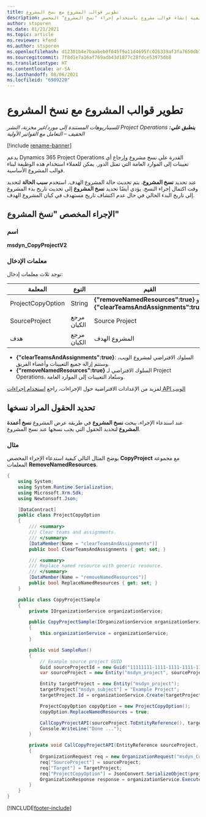 ```yaml
---
title: تطوير قوالب المشروع مع نسخ المشروع‬
description: يوفر هذا الموضوع معلومات حول كيفية إنشاء قوالب مشروع باستخدام إجراء "نسخ المشروع" المخصص.
author: stsporen
ms.date: 01/21/2021
ms.topic: article
ms.reviewer: kfend
ms.author: stsporen
ms.openlocfilehash: d12301b4e7baabeb0f045f9a11d4695fc026339af3fa7650db7177c495c71e90
ms.sourcegitcommit: 7f8d1e7a16af769adb43d1877c28fdce53975db8
ms.translationtype: HT
ms.contentlocale: ar-SA
ms.lasthandoff: 08/06/2021
ms.locfileid: "6989220"
---
```

# <a name="develop-project-templates-with-copy-project"></a>تطوير قوالب المشروع مع نسخ المشروع‬

_**ينطبق علي:** ‏‫Project Operations للسيناريوهات المستندة إلى مورد/غير مخزنة‬، ‏‫النشر الخفيف – التعامل مع الفواتير الأولية‬_

[!include [rename-banner](~/includes/cc-data-platform-banner.md)]

يدعم Dynamics 365 Project Operations القدرة علي نسخ مشروع وإرجاع أي تعيينات إلى الموارد العامة التي تمثل الدور. يمكن للعملاء استخدام هذه الوظيفة لبناء قوالب المشروع الأساسية.

عند تحديد **نسخ المشروع**، يتم تحديث حالة المشروع الهدف. استخدم **سبب الحالة** لتحديد وقت اكتمال إجراء النسخ. يؤدي أيضًا تحديد **نسخ المشروع** إلى تحديث تاريخ بدء المشروع إلى تاريخ البدء الحالي في حال عدم اكتشاف تاريخ مستهدف في كيان المشروع الهدف.

## <a name="copy-project-custom-action"></a>الإجراء المخصص "نسخ المشروع" 

### <a name="name"></a>اسم 

**msdyn_CopyProjectV2**

### <a name="input-parameters"></a>معلمات الإدخال
توجد ثلاث معلمات إدخال:

| المعلمة‬          | النوع   | القيم                                                   | 
|--------------------|--------|----------------------------------------------------------|
| ProjectCopyOption  | String | **{"removeNamedResources":true}** أو **{"clearTeamsAndAssignments":true}** |
| SourceProject      | مرجع الكيان | Source Project |
| هدف             | مرجع الكيان | المشروع الهدف |


- **{"clearTeamsAndAssignments":true}**: السلوك الافتراضي لمشروع الويب، وستتم إزالة جميع التعيينات وأعضاء الفريق.
- **{"removeNamedResources":true}** السلوك الافتراضي لـ Project Operations، وستُعاد التعيينات إلى الموارد العامة.

لمزيد من الإعدادات الافتراضية حول الإجراءات، راجع [استخدام إجراءات API الويب](/powerapps/developer/common-data-service/webapi/use-web-api-actions)

## <a name="specify-fields-to-copy"></a>تحديد الحقول المراد نسخها 
عند استدعاء الإجراء، يبحث **نسخ المشروع** في طريقة عرض المشروع **نسخ أعمدة المشروع** لتحديد الحقول التي يجب نسخها عند نسخ المشروع.


### <a name="example"></a>مثال
يوضح المثال التالي كيفية استدعاء الإجراء المخصص **CopyProject** مع مجموعة المعلمات **RemoveNamedResources**.
```C#
{
    using System;
    using System.Runtime.Serialization;
    using Microsoft.Xrm.Sdk;
    using Newtonsoft.Json;

    [DataContract]
    public class ProjectCopyOption
    {
        /// <summary>
        /// Clear teams and assignments.
        /// </summary>
        [DataMember(Name = "clearTeamsAndAssignments")]
        public bool ClearTeamsAndAssignments { get; set; }

        /// <summary>
        /// Replace named resource with generic resource.
        /// </summary>
        [DataMember(Name = "removeNamedResources")]
        public bool ReplaceNamedResources { get; set; }
    }

    public class CopyProjectSample
    {
        private IOrganizationService organizationService;

        public CopyProjectSample(IOrganizationService organizationService)
        {
            this.organizationService = organizationService;
        }

        public void SampleRun()
        {
            // Example source project GUID
            Guid sourceProjectId = new Guid("11111111-1111-1111-1111-111111111111");
            var sourceProject = new Entity("msdyn_project", sourceProjectId);

            Entity targetProject = new Entity("msdyn_project");
            targetProject["msdyn_subject"] = "Example Project";
            targetProject.Id = organizationService.Create(targetProject);

            ProjectCopyOption copyOption = new ProjectCopyOption();
            copyOption.ReplaceNamedResources = true;

            CallCopyProjectAPI(sourceProject.ToEntityReference(), targetProject.ToEntityReference(), copyOption);
            Console.WriteLine("Done ...");
        }

        private void CallCopyProjectAPI(EntityReference sourceProject, EntityReference TargetProject, ProjectCopyOption projectCopyOption)
        {
            OrganizationRequest req = new OrganizationRequest("msdyn_CopyProjectV2");
            req["SourceProject"] = sourceProject;
            req["Target"] = TargetProject;
            req["ProjectCopyOption"] = JsonConvert.SerializeObject(projectCopyOption);
            OrganizationResponse response = organizationService.Execute(req);
        }
    }
}
```


[!INCLUDE[footer-include](../includes/footer-banner.md)]